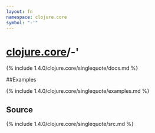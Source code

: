 ```yaml
---
layout: fn
namespace: clojure.core
symbol: "-'"
---
```


# [clojure.core](../)/-'

{% include 1.4.0/clojure.core/singlequote/docs.md %}

##Examples

{% include 1.4.0/clojure.core/singlequote/examples.md %}
## Source
{% include 1.4.0/clojure.core/singlequote/src.md %}

